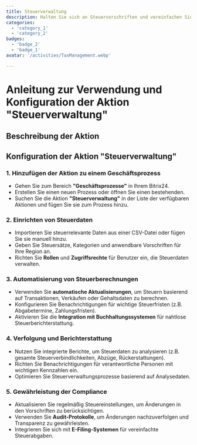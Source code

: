 ```yaml
---
title: Steuerverwaltung
description: Halten Sie sich an Steuervorschriften und vereinfachen Sie die Abgabe.
categories: 
  - 'category_1'
  - 'category_2'
badges: 
  - 'badge_2'
  - 'badge_1'
avatar: '/activities/TaxManagement.webp'

---
```

# Anleitung zur Verwendung und Konfiguration der Aktion "Steuerverwaltung"

## Beschreibung der Aktion

## **Konfiguration der Aktion "Steuerverwaltung"**

### 1. Hinzufügen der Aktion zu einem Geschäftsprozess
- Gehen Sie zum Bereich **"Geschäftsprozesse"** in Ihrem Bitrix24.
- Erstellen Sie einen neuen Prozess oder öffnen Sie einen bestehenden.
- Suchen Sie die Aktion **"Steuerverwaltung"** in der Liste der verfügbaren Aktionen und fügen Sie sie zum Prozess hinzu.

### 2. Einrichten von Steuerdaten
- Importieren Sie steuerrelevante Daten aus einer CSV-Datei oder fügen Sie sie manuell hinzu.
- Geben Sie Steuersätze, Kategorien und anwendbare Vorschriften für Ihre Region an.
- Richten Sie **Rollen** und **Zugriffsrechte** für Benutzer ein, die Steuerdaten verwalten.

### 3. Automatisierung von Steuerberechnungen
- Verwenden Sie **automatische Aktualisierungen**, um Steuern basierend auf Transaktionen, Verkäufen oder Gehaltsdaten zu berechnen.
- Konfigurieren Sie Benachrichtigungen für wichtige Steuerfristen (z.B. Abgabetermine, Zahlungsfristen).
- Aktivieren Sie die **Integration mit Buchhaltungssystemen** für nahtlose Steuerberichterstattung.

### 4. Verfolgung und Berichterstattung
- Nutzen Sie integrierte Berichte, um Steuerdaten zu analysieren (z.B. gesamte Steuerverbindlichkeiten, Abzüge, Rückerstattungen).
- Richten Sie Benachrichtigungen für verantwortliche Personen mit wichtigen Kennzahlen ein.
- Optimieren Sie Steuerverwaltungsprozesse basierend auf Analysedaten.

### 5. Gewährleistung der Compliance
- Aktualisieren Sie regelmäßig Steuereinstellungen, um Änderungen in den Vorschriften zu berücksichtigen.
- Verwenden Sie **Audit-Protokolle**, um Änderungen nachzuverfolgen und Transparenz zu gewährleisten.
- Integrieren Sie sich mit **E-Filing-Systemen** für vereinfachte Steuerabgaben.